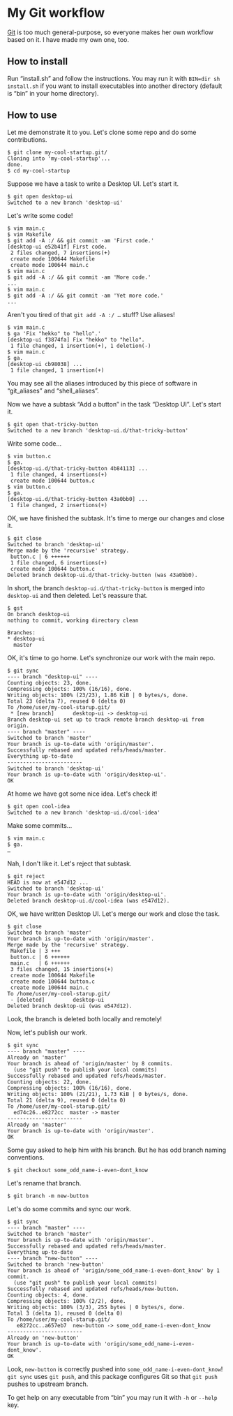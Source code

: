 My Git workflow
===============

[Git](http://git-scm.com) is too much general-purpose, so everyone makes her own workflow based on it. I have made my own one, too.

How to install
--------------

Run “install.sh” and follow the instructions. You may run it with `BIN=dir sh install.sh` if you want to install executables into another directory (default is “bin” in your home directory).

How to use
----------

Let me demonstrate it to you. Let's clone some repo and do some contributions.

    $ git clone my-cool-startup.git/
    Cloning into 'my-cool-startup'...
    done.
    $ cd my-cool-startup

Suppose we have a task to write a Desktop UI. Let's start it.

    $ git open desktop-ui
    Switched to a new branch 'desktop-ui'

Let's write some code!
    
    $ vim main.c
    $ vim Makefile
    $ git add -A :/ && git commit -am 'First code.'
    [desktop-ui e52b41f] First code.
     2 files changed, 7 insertions(+)
     create mode 100644 Makefile
     create mode 100644 main.c
    $ vim main.c
    $ git add -A :/ && git commit -am 'More code.'
    ...
    $ vim main.c
    $ git add -A :/ && git commit -am 'Yet more code.'
    ...

Aren't you tired of that `git add -A :/ …` stuff? Use aliases!

    $ vim main.c
    $ ga 'Fix "hekko" to "hello".'
    [desktop-ui f3874fa] Fix "hekko" to "hello".
     1 file changed, 1 insertion(+), 1 deletion(-)
    $ vim main.c
    $ ga.
    [desktop-ui cb98038] ...
     1 file changed, 1 insertion(+)

You may see all the aliases introduced by this piece of software in “git_aliases” and “shell_aliases”.

Now we have a subtask “Add a button” in the task “Desktop UI”. Let's start it.

    $ git open that-tricky-button
    Switched to a new branch 'desktop-ui.d/that-tricky-button'

Write some code…

    $ vim button.c
    $ ga.
    [desktop-ui.d/that-tricky-button 4b84113] ...
     1 file changed, 4 insertions(+)
     create mode 100644 button.c
    $ vim button.c
    $ ga.
    [desktop-ui.d/that-tricky-button 43a0bb0] ...
     1 file changed, 2 insertions(+)

OK, we have finished the subtask. It's time to merge our changes and close it.

    $ git close
    Switched to branch 'desktop-ui'
    Merge made by the 'recursive' strategy.
     button.c | 6 ++++++
     1 file changed, 6 insertions(+)
     create mode 100644 button.c
    Deleted branch desktop-ui.d/that-tricky-button (was 43a0bb0).

In short, the branch `desktop-ui.d/that-tricky-button` is merged into `desktop-ui` and then deleted. Let's reassure that.

    $ gst
    On branch desktop-ui
    nothing to commit, working directory clean
    
    Branches:
    * desktop-ui
      master

OK, it's time to go home. Let's synchronize our work with the main repo.

    $ git sync
    ---- branch "desktop-ui" ----
    Counting objects: 23, done.
    Compressing objects: 100% (16/16), done.
    Writing objects: 100% (23/23), 1.86 KiB | 0 bytes/s, done.
    Total 23 (delta 7), reused 0 (delta 0)
    To /home/user/my-cool-starup.git/
     * [new branch]      desktop-ui -> desktop-ui
    Branch desktop-ui set up to track remote branch desktop-ui from origin.
    ---- branch "master" ----
    Switched to branch 'master'
    Your branch is up-to-date with 'origin/master'.
    Successfully rebased and updated refs/heads/master.
    Everything up-to-date
    ------------------------
    Switched to branch 'desktop-ui'
    Your branch is up-to-date with 'origin/desktop-ui'.
    OK

At home we have got some nice idea. Let's check it!

    $ git open cool-idea
    Switched to a new branch 'desktop-ui.d/cool-idea'

Make some commits…

    $ vim main.c
    $ ga.
    …

Nah, I don't like it. Let's reject that subtask.

    $ git reject 
    HEAD is now at e547d12 ...
    Switched to branch 'desktop-ui'
    Your branch is up-to-date with 'origin/desktop-ui'.
    Deleted branch desktop-ui.d/cool-idea (was e547d12).

OK, we have written Desktop UI. Let's merge our work and close the task.

    $ git close
    Switched to branch 'master'
    Your branch is up-to-date with 'origin/master'.
    Merge made by the 'recursive' strategy.
     Makefile | 3 +++
     button.c | 6 ++++++
     main.c   | 6 ++++++
     3 files changed, 15 insertions(+)
     create mode 100644 Makefile
     create mode 100644 button.c
     create mode 100644 main.c
    To /home/user/my-cool-starup.git/
     - [deleted]         desktop-ui
    Deleted branch desktop-ui (was e547d12).

Look, the branch is deleted both locally and remotely!

Now, let's publish our work.

    $ git sync
    ---- branch "master" ----
    Already on 'master'
    Your branch is ahead of 'origin/master' by 8 commits.
      (use "git push" to publish your local commits)
    Successfully rebased and updated refs/heads/master.
    Counting objects: 22, done.
    Compressing objects: 100% (16/16), done.
    Writing objects: 100% (21/21), 1.73 KiB | 0 bytes/s, done.
    Total 21 (delta 9), reused 0 (delta 0)
    To /home/user/my-cool-starup.git/
      ed74c26..e8272cc  master -> master
    ------------------------
    Already on 'master'
    Your branch is up-to-date with 'origin/master'.
    OK

Some guy asked to help him with his branch. But he has odd branch naming conventions.

    $ git checkout some_odd_name-i-even-dont_know

Let's rename that branch.

    $ git branch -m new-button

Let's do some commits and sync our work.

    $ git sync
    ---- branch "master" ----
    Switched to branch 'master'
    Your branch is up-to-date with 'origin/master'.
    Successfully rebased and updated refs/heads/master.
    Everything up-to-date
    ---- branch "new-button" ----
    Switched to branch 'new-button'
    Your branch is ahead of 'origin/some_odd_name-i-even-dont_know' by 1 commit.
      (use "git push" to publish your local commits)
    Successfully rebased and updated refs/heads/new-button.
    Counting objects: 4, done.
    Compressing objects: 100% (2/2), done.
    Writing objects: 100% (3/3), 255 bytes | 0 bytes/s, done.
    Total 3 (delta 1), reused 0 (delta 0)
    To /home/user/my-cool-starup.git/
       e8272cc..a657eb7  new-button -> some_odd_name-i-even-dont_know
    ------------------------
    Already on 'new-button'
    Your branch is up-to-date with 'origin/some_odd_name-i-even-dont_know'.
    OK

Look, `new-button` is correctly pushed into `some_odd_name-i-even-dont_know`! `git sync` uses `git push`, and this package configures Git so that `git push` pushes to upstream branch.

To get help on any executable from “bin” you may run it with `-h` or `--help` key.

